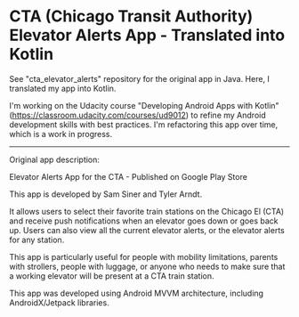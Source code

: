 # CTA (Chicago Transit Authority) Elevator Alerts App - Translated into Kotlin

See "cta_elevator_alerts" repository for the original app in Java. Here, I translated my app into Kotlin. 

I'm working on the Udacity course "Developing Android Apps with Kotlin" (https://classroom.udacity.com/courses/ud9012) to refine my Android development skills with best practices. I'm refactoring this app over time, which is a work in progress.

----
Original app description:

Elevator Alerts App for the CTA - Published on Google Play Store

This app is developed by Sam Siner and Tyler Arndt.

It allows users to select their favorite train stations on the Chicago El (CTA) and receive push notifications when an elevator goes down or goes back up. Users can also view all the current elevator alerts, or the elevator alerts for any station.

This app is particularly useful for people with mobility limitations, parents with strollers, people with luggage, or anyone who needs to make sure that a working elevator will be present at a CTA train station.

This app was developed using Android MVVM architecture, including AndroidX/Jetpack libraries.

